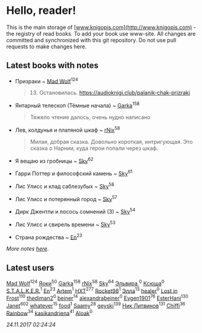 # Hello, reader!
This is the main storage of [www.knigopis.com](http://www.knigopis.com) - the registry of read books.
To add your book use www-site. All changes are committed and synchronized with this git repository.
Do not use pull requests to make changes here.


## Latest books with notes
* Призраки ~ [Mad Wolf](users/947/94738840-vkontakte)<sup>124</sup>
    > 13. Остановилась.
    > https://audioknigi.club/palanik-chak-prizraki

* Янтарный телескоп (Тёмные начала) ~ [Garka](users/115/115753719718250012620-google)<sup>158</sup>
    > Тяжело чтение далось, очень нудно написано

* Лев, колдунья и платяной шкаф ~ [rNix](users/115/115622071-twitter)<sup>58</sup>
    > Милая, добрая сказка. Довольно короткая, интригующая. Это сказка о Нарнии, куда герои попали через шкаф.

* Я вещаю из гробницы ~ [Sky](users/118/118049897850017649660-google)<sup>62</sup>

* Гарри Поттер и философский камень ~ [Sky](users/118/118049897850017649660-google)<sup>61</sup>

* Лис Улисс и клад саблезубых ~ [Sky](users/118/118049897850017649660-google)<sup>58</sup>

* Лис Улисс и потерянный город ~ [Sky](users/118/118049897850017649660-google)<sup>57</sup>

* Дирк Джентли и лосось сомнений (3) ~ [Sky](users/118/118049897850017649660-google)<sup>54</sup>

* Лис Улисс и свирель времени ~ [Sky](users/118/118049897850017649660-google)<sup>53</sup>

* Страна рождества ~ [En](users/333/333646551-vkontakte)<sup>23</sup>


_More notes [here](latest_books_with_notes.md)._


## Latest users
[Mad Wolf](users/947/94738840-vkontakte)<sup>124</sup> 
[Яоки](users/645/645367365616748-facebook)<sup>50</sup> 
[Garka](users/115/115753719718250012620-google)<sup>158</sup> 
[rNix](users/115/115622071-twitter)<sup>58</sup> 
[Sky](users/118/118049897850017649660-google)<sup>64</sup> 
[Эльвира ](users/130/1303742635828659489-mailru)<sup>0</sup> 
[Ксюша](users/257/257699470-vkontakte)<sup>0</sup> 
[S.T.A.L.K.E.R.](users/194/194352149-vkontakte)<sup>1</sup> 
[En](users/333/333646551-vkontakte)<sup>23</sup> 
[Artem](users/104/104708525191282411034-google)<sup>1</sup> 
[HXT](users/100/100002563462782-facebook)<sup>277</sup> 
[Rocket98](users/116/116711663180785343859-google)<sup>1</sup> 
[Элла](users/100/1002037069862545-facebook)<sup>13</sup> 
[healer](users/344/344463129-vkontakte)<sup>0</sup> 
[Lost in Frost](users/103/103293621948650602575-google)<sup>110</sup> 
[thediman2](users/110/110747872-vkontakte)<sup>0</sup> 
[beiner](users/118/118330474331574680123-google)<sup>14</sup> 
[alexandrabeiner](users/118/118330474331574680123-googleplus)<sup>0</sup> 
[Evgen1901](users/193/193175070-vkontakte)<sup>76</sup> 
[EsterHani](users/305/30558181-vkontakte)<sup>130</sup> 
[Janet](users/108/108113656204404967440-google)<sup>602</sup> 
[whatever](users/200/2004720323142248-facebook)<sup>15</sup> 
[food](users/114/114308295344486413021-google)<sup>1</sup> 
[Saamy](users/115/115226508-vkontakte)<sup>28</sup> 
[geyski](users/221/221959664-vkontakte)<sup>139</sup> 
[Ник Литвинов](users/241/241974816-vkontakte)<sup>131</sup> 
[Chiffi](users/105/105831994080785626680-google)<sup>36</sup> 
[Rainbow](users/109/109787328219839805802-google)<sup>34</sup> 
[kasikandriena](users/152/152488954-vkontakte)<sup>41</sup> 
[Aloak](users/177/17766013816400067764-mailru)<sup>0</sup> 


_24.11.2017 02:24:24_
